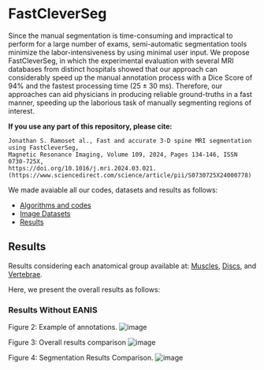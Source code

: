 # FastCleverSeg
Since the manual segmentation is time-consuming and impractical to perform for a large number of exams, semi-automatic segmentation tools minimize the labor-intensiveness by using minimal user input. We propose FastCleverSeg, in which the experimental evaluation with several MRI databases from distinct hospitals showed that our approach can considerably speed up the manual annotation process with a Dice Score of 94\% and the fastest processing time ($25 \pm 30$ ms).
Therefore, our approaches can aid physicians in producing reliable ground-truths in a fast manner, speeding up the laborious task of manually segmenting regions of interest.

**If you use any part of this repository, please cite:**

```
Jonathan S. Ramoset al., Fast and accurate 3-D spine MRI segmentation using FastCleverSeg,
Magnetic Resonance Imaging, Volume 109, 2024, Pages 134-146, ISSN 0730-725X,
https://doi.org/10.1016/j.mri.2024.03.021.
(https://www.sciencedirect.com/science/article/pii/S0730725X24000778)
```

We made avaiable all our codes, datasets and results as follows:
- [Algorithms and codes](../../tree/main/Codes)
- [Image Datasets](../../tree/main/ImageDatasets)
- [Results](../../tree/main/Results)




## Results

Results considering each anatomical group available at: [Muscles](../../tree/main/ImageDatasets/PM/readme.md), [Discs](../../tree/main/ImageDatasets/IVD/readme.md), and [Vertebrae](../../tree/main/ImageDatasets/VBs/readme.md).

Here, we present the overall results as follows: 


### Results Without EANIS

Figure 2: Example of annotations. 
![image](https://user-images.githubusercontent.com/3834596/185267331-a82065f1-4d17-4549-8d09-4431d59949ad.png)

Figure 3: Overall results comparison
![image](https://user-images.githubusercontent.com/3834596/185266101-82bed07e-3745-40f5-a385-a3c9d2301871.png)


Figure 4: Segmentation Results Comparison.
![image](https://user-images.githubusercontent.com/3834596/185318153-70e867fb-b690-405c-9a15-48c32c5831c0.png)



